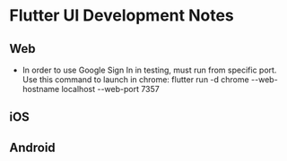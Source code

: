 # Flutter UI Development Notes
## Web
- In order to use Google Sign In in testing, must run from specific port. Use this command to launch in chrome:
 flutter run -d chrome --web-hostname localhost --web-port 7357

## iOS


## Android